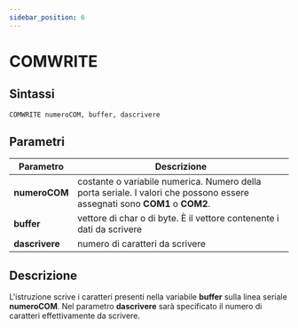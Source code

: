 ```yaml
---
sidebar_position: 6
---
```


# COMWRITE

## Sintassi

  ```
  COMWRITE numeroCOM, buffer, dascrivere
  ```

## Parametri
|Parametro              | Descrizione                                                                                                                |                
|-----------------------|----------------------------------------------------------------------------------------------------------------------------|
| **numeroCOM**         | costante o variabile numerica. Numero della porta seriale. I valori che possono essere assegnati sono **COM1** o **COM2**. |         
| **buffer**            | vettore di char o di byte. È il vettore contenente i dati da scrivere                                                      |         
| **dascrivere**        | numero di caratteri da scrivere                                                                                            |         

## Descrizione
L'istruzione scrive i caratteri presenti nella variabile **buffer** sulla linea seriale **numeroCOM**. Nel parametro **dascrivere** sarà specificato il numero di caratteri effettivamente da scrivere.